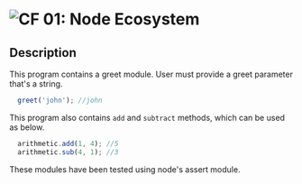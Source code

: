 ![CF](https://camo.githubusercontent.com/70edab54bba80edb7493cad3135e9606781cbb6b/687474703a2f2f692e696d6775722e636f6d2f377635415363382e706e67) 01: Node Ecosystem
===

## Description

This program contains a greet module. User must provide a greet parameter that's a string.



  ```javascript
    greet('john'); //john
  ```
This program also contains `add` and `subtract` methods, which can be used as below.

  ```javascript
    arithmetic.add(1, 4); //5
    arithmetic.sub(4, 1); //3

  ```

  These modules have been tested using node's assert module.
